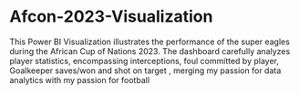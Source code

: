 # Afcon-2023-Visualization
This Power BI Visualization illustrates the performance of the super eagles during the African Cup of Nations 2023. The dashboard carefully analyzes player statistics, encompassing interceptions, foul committed by player, Goalkeeper saves/won and shot on target , merging my passion for data analytics with my passion for football
